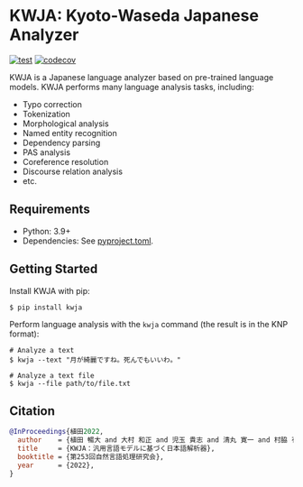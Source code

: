 # KWJA: Kyoto-Waseda Japanese Analyzer

[![test](https://github.com/ku-nlp/kwja/actions/workflows/test.yml/badge.svg)](https://github.com/ku-nlp/kwja/actions/workflows/test.yml)
[![codecov](https://codecov.io/gh/ku-nlp/kwja/branch/main/graph/badge.svg?token=A9FWWPLITO)](https://codecov.io/gh/ku-nlp/kwja)

KWJA is a Japanese language analyzer based on pre-trained language models.
KWJA performs many language analysis tasks, including:
- Typo correction
- Tokenization
- Morphological analysis
- Named entity recognition
- Dependency parsing
- PAS analysis
- Coreference resolution
- Discourse relation analysis
- etc.

## Requirements

- Python: 3.9+
- Dependencies: See [pyproject.toml](./pyproject.toml).

## Getting Started

Install KWJA with pip:

```shell
$ pip install kwja
```

Perform language analysis with the `kwja` command (the result is in the KNP format):

```shell
# Analyze a text
$ kwja --text "月が綺麗ですね。死んでもいいわ。"

# Analyze a text file
$ kwja --file path/to/file.txt
```

## Citation

```bibtex
@InProceedings{植田2022, 
  author    = {植田 暢大 and 大村 和正 and 児玉 貴志 and 清丸 寛一 and 村脇 有吾 and 河原 大輔 and 黒橋 禎夫}, 
  title     = {KWJA：汎用言語モデルに基づく日本語解析器}, 
  booktitle = {第253回自然言語処理研究会}, 
  year      = {2022}, 
}
```
